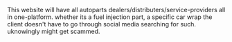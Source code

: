This   website will have all autoparts dealers/distributers/service-providers all in one-platform. whether its a fuel injection part, a specific car wrap  the client doesn't have to go through social media searching for such. uknowingly might get scammed.
